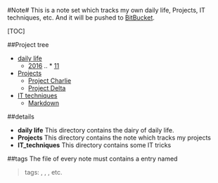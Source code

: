 #Note#
This is a note set which tracks my own daily life, Projects, IT techniques, etc.
And it will be pushed to [BitBucket](https://bitbucket.org/Hsuning_Ma/note).

[TOC]

##Project tree
  * [daily life](./Daily_life)
    * [2016](./Daily_life/2016)
    .. * [11](./Daily_life/2016/11)
  * [Projects](./Projects)  
    * [Project Charlie](./Projects/Project_Charlie)
    * [Project Delta](./Projects/Project_Delta)
  * [IT techniques](./IT_techniques)
    * [Markdown](./IT_techniques/Markdown)

##details
- **daily life**
This directory contains the dairy of daily life.
- **Projects**
This directory contains the note which tracks my projects
- **IT_techniques**
This directory contains some IT tricks

##tags
The file of every note must contains a entry named
> tags: <tag1>, <tag2>, <tag3>, etc.



